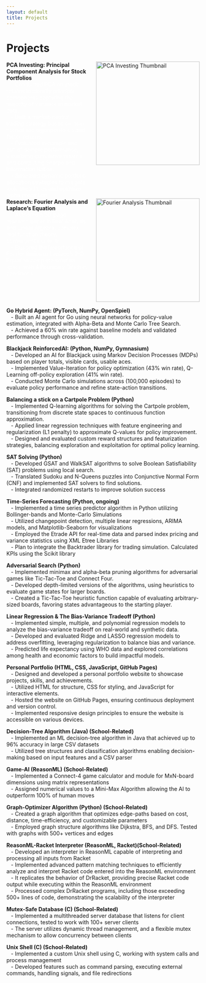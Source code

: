 ```yaml
---
layout: default
title: Projects
---
```

<div class="center">
    <h1> Projects</h1>
</div>

<div style="display: flex; flex-direction: column; align-items: flex-start;">
    <div style="display: flex; justify-content: space-between; width: 100%;">
        <div>
            <strong>PCA Investing: Principal Component Analysis for Stock Portfolios</strong> <i class="fas fa-chart-line" style="color: #3498db;"></i> <br>
            <span style="color: white;">
            &nbsp;&nbsp;&nbsp;- Conducted PCA on stock returns to identify principal components capturing the majority of variance in market data. <br>
            &nbsp;&nbsp;&nbsp;- Built a market-neutral trading strategy based on risk-normalized eigenportfolios and factor returns.<br>
            &nbsp;&nbsp;&nbsp;- Evaluated in-sample and out-of-sample performance, visualizing cumulative returns and computing Sharpe and Information Ratios. <br>
            &nbsp;&nbsp;&nbsp;- Simulated dynamic portfolio allocation strategies to mitigate look-ahead bias and optimize alpha prediction.<br>
            </span>
        </div>
        <div style="flex-shrink: 0; margin-left: 20px;">
            <a href="ECON_1750_PCA (1).pdf" target="_blank" title="PCA Investing Project">
                <img src="{{ site.baseurl }}/assets/images/thumbnails/PCA_thumbnail.jpg" alt="PCA Investing Thumbnail" style="width: 270px; height: auto;">
            </a>
        </div>
    </div>
</div>

<div style="display: flex; flex-direction: column; align-items: flex-start;">
    <div style="display: flex; justify-content: space-between; width: 100%;">
        <div>
            <strong>Research: Fourier Analysis and Laplace’s Equation</strong> <i class="fas fa-book" style="color: #f39c12;"></i>  <br>
            <span style="color: white;">
            &nbsp;&nbsp;&nbsp;- Authored a 50-page research paper in Real Analysis and Linear Algebra: complex-real function theory, convergence criteria  <br>
            &nbsp;&nbsp;&nbsp;- Explored the importance of Fourier Series to Laplace’s 2-D Equation complete solution space with 4 Boundary Dirichlet conditions  
            </span>
        </div>
        <div style="flex-shrink: 0; margin-left: 20px;">
            <a href="assets/files/Extended_Essay.pdf" target="_blank" title="Fourier Analysis Research">
                <img src="{{ site.baseurl }}/assets/images/thumbnails/EE_thumbnail.jpg" alt="Fourier Analysis Thumbnail" style="width: 270px; height: auto;">
            </a>
        </div>
    </div>
</div>

**Go Hybrid Agent: (PyTorch, NumPy, OpenSpiel)** <i class="fab fa-python" style="color: #3776AB;"></i>  
&nbsp;&nbsp;&nbsp;- Built an AI agent for Go using neural networks for policy-value estimation, integrated with Alpha-Beta and Monte Carlo Tree Search.  
&nbsp;&nbsp;&nbsp;- Achieved a 60% win rate against baseline models and validated performance through cross-validation.  

**Blackjack ReinforcedAI: (Python, NumPy, Gymnasium)** <i class="fab fa-python" style="color: #3776AB;"></i>  
&nbsp;&nbsp;&nbsp;- Developed an AI for Blackjack using Markov Decision Processes (MDPs) based on player totals, visible cards, usable aces.  
&nbsp;&nbsp;&nbsp;- Implemented Value-Iteration for policy optimization (43% win rate), Q-Learning off-policy exploration (41% win rate).  
&nbsp;&nbsp;&nbsp;- Conducted Monte Carlo simulations across (100,000 episodes) to evaluate policy performance and refine state-action transitions.  

**Balancing a stick on a Cartpole Problem  (Python)** <i class="fab fa-python" style="color: #3776AB;"></i>  
&nbsp;&nbsp;&nbsp;- Implemented Q-learning algorithms for solving the Cartpole problem, transitioning from discrete state spaces to continuous function approximation.  
&nbsp;&nbsp;&nbsp;- Applied linear regression techniques with feature engineering and regularization (L1 penalty) to approximate Q-values for policy improvement.  
&nbsp;&nbsp;&nbsp;- Designed and evaluated custom reward structures and featurization strategies, balancing exploration and exploitation for optimal policy learning. 

**SAT Solving (Python)** <i class="fab fa-python" style="color: #3776AB;"></i>  
&nbsp;&nbsp;&nbsp;- Developed GSAT and WalkSAT algorithms to solve Boolean Satisfiability (SAT) problems using local search.  
&nbsp;&nbsp;&nbsp;- Translated Sudoku and N-Queens puzzles into Conjunctive Normal Form (CNF) and implemented SAT solvers to find solutions.  
&nbsp;&nbsp;&nbsp;- Integrated randomized restarts to improve solution success

**Time-Series Forecasting (Python, ongoing)** <i class="fab fa-python" style="color: #3776AB;"></i>  
&nbsp;&nbsp;&nbsp;- Implemented a time series predictor algorithm in Python utilizing Bollinger-bands and Monte-Carlo Simulations  
&nbsp;&nbsp;&nbsp;- Utilized changepoint detection, multiple linear regressions, ARIMA models, and Matplotlib-Seaborn for visualizations  
&nbsp;&nbsp;&nbsp;- Employed the Etrade API for real-time data and parsed index pricing and variance statistics using XML Etree Libraries  
&nbsp;&nbsp;&nbsp;- Plan to integrate the Backtrader library for trading simulation. Calculated KPIs using the Scikit library  

**Adversarial Search (Python)** <i class="fab fa-python" style="color: #3776AB;"></i>  
&nbsp;&nbsp;&nbsp;- Implemented minimax and alpha-beta pruning algorithms for adversarial games like Tic-Tac-Toe and Connect Four.  
&nbsp;&nbsp;&nbsp;- Developed depth-limited versions of the algorithms, using heuristics to evaluate game states for larger boards.  
&nbsp;&nbsp;&nbsp;- Created a Tic-Tac-Toe heuristic function capable of evaluating arbitrary-sized boards, favoring states advantageous to the starting player. 

**Linear Regression & The Bias-Variance Tradeoff (Python)** <i class="fab fa-python" style="color: #3776AB;"></i>  
&nbsp;&nbsp;&nbsp;- Implemented simple, multiple, and polynomial regression models to analyze the bias-variance tradeoff on real-world and synthetic data.  
&nbsp;&nbsp;&nbsp;- Developed and evaluated Ridge and LASSO regression models to address overfitting, leveraging regularization to balance bias and variance.  
&nbsp;&nbsp;&nbsp;- Predicted life expectancy using WHO data and explored correlations among health and economic factors to build impactful models. 

**Personal Portfolio (HTML, CSS, JavaScript, GitHub Pages)** <i class="fab fa-html5" style="color: #e34c26;"></i> <i class="fab fa-css3-alt" style="color: #1572B6;"></i> <i class="fab fa-js" style="color: #f7df1e;"></i> <i class="fab fa-github" style="color: #181717;"></i>  
&nbsp;&nbsp;&nbsp;- Designed and developed a personal portfolio website to showcase projects, skills, and achievements.  
&nbsp;&nbsp;&nbsp;- Utilized HTML for structure, CSS for styling, and JavaScript for interactive elements.  
&nbsp;&nbsp;&nbsp;- Hosted the website on GitHub Pages, ensuring continuous deployment and version control.  
&nbsp;&nbsp;&nbsp;- Implemented responsive design principles to ensure the website is accessible on various devices.  

**Decision-Tree Algorithm (Java) (School-Related)** <i class="fab fa-java" style="color: #007396;"></i>  
&nbsp;&nbsp;&nbsp;- Implemented an ML decision-tree algorithm in Java that achieved up to 96% accuracy in large CSV datasets  
&nbsp;&nbsp;&nbsp;- Utilized tree structures and classification algorithms enabling decision-making based on input features and a CSV parser  

**Game-AI (ReasonML) (School-Related)** <i class="fas fa-gamepad" style="color: #e74c3c;"></i>  
&nbsp;&nbsp;&nbsp;- Implemented a Connect-4 game calculator and module for MxN-board dimensions using matrix representations  
&nbsp;&nbsp;&nbsp;- Assigned numerical values to a Mini-Max Algorithm allowing the AI to outperform 100% of human moves  

**Graph-Optimizer Algorithm (Python) (School-Related)** <i class="fab fa-python" style="color: #3776AB;"></i>  
&nbsp;&nbsp;&nbsp;- Created a graph algorithm that optimizes edge-paths based on cost, distance, time-efficiency, and customizable parameters  
&nbsp;&nbsp;&nbsp;- Employed graph structure algorithms like Dijkstra, BFS, and DFS. Tested with graphs with 500+ vertices and edges  

**ReasonML-Racket Interpreter (ReasonML, Racket)(School-Related)** <i class="fas fa-code" style="color: #2ecc71;"></i>  
&nbsp;&nbsp;&nbsp;- Developed an interpreter in ReasonML capable of interpreting and processing all inputs from Racket  
&nbsp;&nbsp;&nbsp;- Implemented advanced pattern matching techniques to efficiently analyze and interpret Racket code entered into the ReasonML environment  
&nbsp;&nbsp;&nbsp;- It replicates the behavior of DrRacket, providing precise Racket code output while executing within the ReasonML environment  
&nbsp;&nbsp;&nbsp;- Processed complex DrRacket programs, including those exceeding 500+ lines of code, demonstrating the scalability of the interpreter  

**Mutex-Safe Database (C) (School-Related)** <i class="fas fa-database" style="color: #3498db;"></i>  
&nbsp;&nbsp;&nbsp;- Implemented a multithreaded server database that listens for client connections, tested to work with 100+ server clients  
&nbsp;&nbsp;&nbsp;- The server utilizes dynamic thread management, and a flexible mutex mechanism to allow concurrency between clients  

**Unix Shell (C) (School-Related)** <i class="fas fa-terminal" style="color: #1abc9c;"></i>  
&nbsp;&nbsp;&nbsp;- Implemented a custom Unix shell using C, working with system calls and process management  
&nbsp;&nbsp;&nbsp;- Developed features such as command parsing, executing external commands, handling signals, and file redirections  
